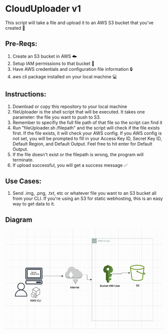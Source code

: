 # CloudUploader v1
This script will take a file and upload it to an AWS S3 bucket that you've created :facepunch:

## Pre-Reqs:
1. Create an S3 bucket in AWS :cloud:
2. Setup IAM permissions to that bucket :bust_in_silhouette:
3. Have AWS credentials and configuration file information :lock:
3. aws cli package installed on your local machine :computer:

## Instructions:
1. Download or copy this repository to your local machine
2. fileUploader is the shell script that will be executed. It takes one parameter: the file you want to push to S3.
3. Remember to specifiy the full file path of that file so the script can find it
4. Run "fileUploader.sh /filepath" and the script will check if the file exists first. If the file exists, it will check your AWS config. If you AWS config is not set, you will be prompted to fill in your Access Key ID, Secret Key ID, Default Region, and Default Output. Feel free to hit enter for Default Output. 
5. If the file doesn't exist or the filepath is wrong, the program will terminate.
6. If upload successful, you will get a success message :white_check_mark:

## Use Cases:
1. Send .img, .png, .txt, etc or whatever file you want to an S3 bucket all from your CLI. If you're using an S3 for static webhosting, this is an easy way to get data to it.

## Diagram
![High Level Architecture](diagram.png)